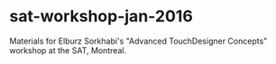# sat-workshop-jan-2016
Materials for Elburz Sorkhabi's "Advanced TouchDesigner Concepts" workshop at the SAT, Montreal.
